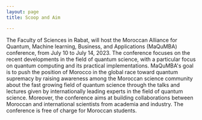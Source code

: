 ```yaml
---
layout: page
title: Scoop and Aim

---
```

The Faculty of Sciences in Rabat, will host the Moroccan Alliance for Quantum, Machine learning, Business, and Applications (MaQuMBA) conference, from July 10 to July 14, 2023. The conference focuses on the recent developments in the field of quantum science, with a particular focus on quantum computing and its practical implementations. MaQuMBA's goal is to push the position of Morocco in the global race toward quantum supremacy by raising awareness among the Moroccan science community about the fast growing field of quantum science through the talks and lectures given by internationally leading experts in the field of quantum science. Moreover, the conference aims at building collaborations between  Moroccan and international scientists from academia and industry. The conference is free of charge for Moroccan students.

